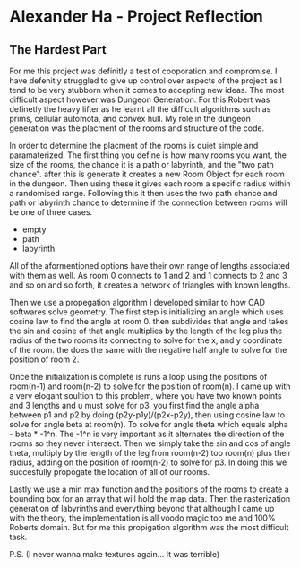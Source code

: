 # Alexander Ha - Project Reflection

## The Hardest Part

For me this project was definitly a test of cooporation and compromise. I have defenitly struggled to give up control over aspects of the project as I tend to be very stubborn when it comes to accepting new ideas. The most difficult aspect however was Dungeon Generation. For this Robert was definetly the heavy lifter as he learnt all the difficult algorithms such as prims, cellular automota, and convex hull. My role in the dungeon generation was the placment of the rooms and structure of the code.

In order to determine the placment of the rooms is quiet simple and paramaterized. The first thing you define is how many rooms you want, the size of the rooms, the chance it is a path or labyrinth, and the "two path chance". after this is generate it creates a new Room Object for each room in the dungeon. Then using these it gives each room a specific radius within a randomised range. Following this it then uses the two path chance and path or labyrinth chance to determine if the connection between rooms will be one of three cases. 
- empty 
- path
- labyrinth 

All of the aformentioned options have their own range of lengths associated with them as well. As room 0 connects to 1 and 2 and 1 connects to 2 and 3 and so on and so forth, it creates a network of triangles with known lengths. 

Then we use a propegation algorithm I developed similar to how CAD softwares solve geometry. The first step is initializing an angle which uses cosine law to find the angle at room 0. then subdivides that angle and takes the sin and cosine of that angle multiplies by the length of the leg plus the radius of the two rooms its connecting to solve for the x, and y coordinate of the room. the does the same with the negative half angle to solve for the position of room 2.

Once the initialization is complete is runs a loop using the positions of room(n-1) and room(n-2) to solve for the position of room(n). I came up with a very elogant soultion to this problem, where you have two known points and 3 lengths and u must solve for p3. you first find the angle alpha between p1 and p2 by doing (p2y-p1y)/(p2x-p2y), then using cosine law to solve for angle beta at room(n). To solve for angle theta which equals alpha - beta * -1^n. The -1^n is very important as it alternates the direction of the rooms so they never intersect. Then we simply take the sin and cos of angle theta, multiply by the length of the leg from room(n-2) too room(n) plus their radius, adding on the position of room(n-2) to solve for p3. In doing this we succesfully propogate the location of all of our rooms.

Lastly we use a min max function and the positions of the rooms to create a bounding box for an array that will hold the map data. Then the rasterization generation of labyrinths and everything beyond that although I came up with the theory, the implementation is all voodo magic too me and 100% Roberts domain. But for me this propigation algorithm was the most difficult task.

P.S. (I never wanna make textures again... It was terrible)